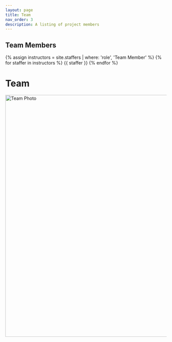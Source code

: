 ```yaml
---
layout: page
title: Team
nav_order: 3
description: A listing of project members
---
```


## Team Members

<div class="role">
  {% assign instructors = site.staffers | where: 'role', 'Team Member' %}
  {% for staffer in instructors %}
  {{ staffer }}
  {% endfor %}
</div>

# Team
<img width='1008' height='756' class="one" src="../pictures/team.jpg" alt="Team Photo"/>
